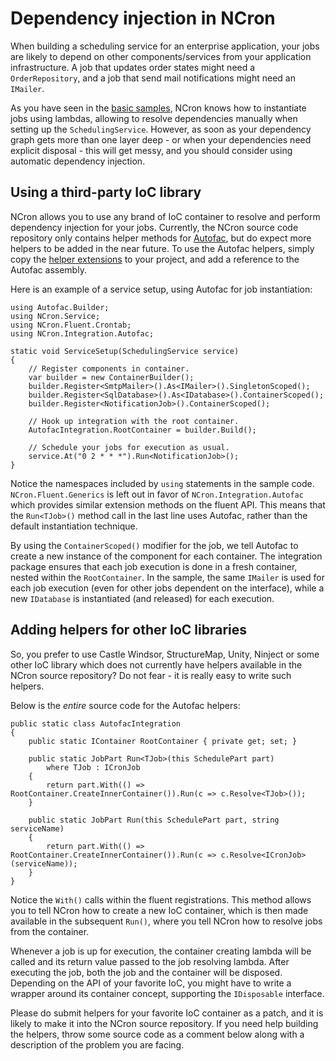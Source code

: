# Dependency injection in NCron #

When building a scheduling service for an enterprise application, your jobs are likely to depend on other components/services from your application infrastructure. A job that updates order states might need a `OrderRepository`, and a job that send mail notifications might need an `IMailer`.

As you have seen in the [basic samples](FluentJobRegistration.md), NCron knows how to instantiate jobs using lambdas, allowing to resolve dependencies manually when setting up the `SchedulingService`. However, as soon as your dependency graph gets more than one layer deep - or when your dependencies need explicit disposal - this will get messy, and you should consider using automatic dependency injection.

## Using a third-party IoC library ##

NCron allows you to use any brand of IoC container to resolve and perform dependency injection for your jobs. Currently, the NCron source code repository only contains helper methods for [Autofac](http://code.google.com/p/autofac/), but do expect more helpers to be added in the near future. To use the Autofac helpers, simply copy the [helper extensions](http://code.google.com/p/ncron/source/browse/trunk/src/NCron.Integration.Autofac/AutofacIntegration.cs) to your project, and add a reference to the Autofac assembly.

Here is an example of a service setup, using Autofac for job instantiation:

```
using Autofac.Builder;
using NCron.Service;
using NCron.Fluent.Crontab;
using NCron.Integration.Autofac;

static void ServiceSetup(SchedulingService service)
{
    // Register components in container.
    var builder = new ContainerBuilder();
    builder.Register<SmtpMailer>().As<IMailer>().SingletonScoped();
    builder.Register<SqlDatabase>().As<IDatabase>().ContainerScoped();
    builder.Register<NotificationJob>().ContainerScoped();

    // Hook up integration with the root container.
    AutofacIntegration.RootContainer = builder.Build();

    // Schedule your jobs for execution as usual.
    service.At("0 2 * * *").Run<NotificationJob>();
}
```

Notice the namespaces included by `using` statements in the sample code. `NCron.Fluent.Generics` is left out in favor of `NCron.Integration.Autofac` which provides similar extension methods on the fluent API. This means that the `Run<TJob>()` method call in the last line uses Autofac, rather than the default instantiation technique.

By using the `ContainerScoped()` modifier for the job, we tell Autofac to create a new instance of the component for each container. The integration package ensures that each job execution is done in a fresh container, nested within the `RootContainer`. In the sample, the same `IMailer` is used for each job execution (even for other jobs dependent on the interface), while a new `IDatabase` is instantiated (and released) for each execution.

## Adding helpers for other IoC libraries ##

So, you prefer to use Castle Windsor, StructureMap, Unity, Ninject or some other IoC library which does not currently have helpers available in the NCron source repository? Do not fear - it is really easy to write such helpers.

Below is the _entire_ source code for the Autofac helpers:

```
public static class AutofacIntegration
{
    public static IContainer RootContainer { private get; set; }

    public static JobPart Run<TJob>(this SchedulePart part)
        where TJob : ICronJob
    {
        return part.With(() => RootContainer.CreateInnerContainer()).Run(c => c.Resolve<TJob>());
    }

    public static JobPart Run(this SchedulePart part, string serviceName)
    {
        return part.With(() => RootContainer.CreateInnerContainer()).Run(c => c.Resolve<ICronJob>(serviceName));
    }
}
```

Notice the `With()` calls within the fluent registrations. This method allows you to tell NCron how to create a new IoC container, which is then made available in the subsequent `Run()`, where you tell NCron how to resolve jobs from the container.

Whenever a job is up for execution, the container creating lambda will be called and its return value passed to the job resolving lambda. After executing the job, both the job and the container will be disposed. Depending on the API of your favorite IoC, you might have to write a wrapper around its container concept, supporting the `IDisposable` interface.

Please do submit helpers for your favorite IoC container as a patch, and it is likely to make it into the NCron source repository. If you need help building the helpers, throw some source code as a comment below along with a description of the problem you are facing.